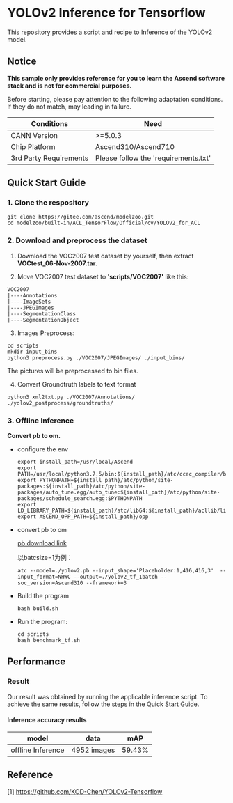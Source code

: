 
# YOLOv2 Inference for Tensorflow 

This repository provides a script and recipe to Inference of the YOLOv2 model.

## Notice
**This sample only provides reference for you to learn the Ascend software stack and is not for commercial purposes.**

Before starting, please pay attention to the following adaptation conditions. If they do not match, may leading in failure.

| Conditions | Need |
| --- | --- |
| CANN Version | >=5.0.3 |
| Chip Platform| Ascend310/Ascend710 |
| 3rd Party Requirements| Please follow the 'requirements.txt' |

## Quick Start Guide

### 1. Clone the respository

```shell
git clone https://gitee.com/ascend/modelzoo.git
cd modelzoo/built-in/ACL_TensorFlow/Official/cv/YOLOv2_for_ACL
```

### 2. Download and preprocess the dataset

1. Download the VOC2007 test dataset by yourself, then extract **VOCtest_06-Nov-2007.tar**. 

2. Move VOC2007 test dataset to **'scripts/VOC2007'** like this:
```
VOC2007
|----Annotations
|----ImageSets
|----JPEGImages
|----SegmentationClass
|----SegmentationObject
```

3. Images Preprocess:
```
cd scripts
mkdir input_bins
python3 preprocess.py ./VOC2007/JPEGImages/ ./input_bins/
```
   The pictures will be preprocessed to bin files.


4. Convert Groundtruth labels to text format
```
python3 xml2txt.py ./VOC2007/Annotations/ ./yolov2_postprocess/groundtruths/
```

### 3. Offline Inference

**Convert pb to om.**

- configure the env

  ```
  export install_path=/usr/local/Ascend
  export PATH=/usr/local/python3.7.5/bin:${install_path}/atc/ccec_compiler/bin:${install_path}/atc/bin:$PATH
  export PYTHONPATH=${install_path}/atc/python/site-packages:${install_path}/atc/python/site-packages/auto_tune.egg/auto_tune:${install_path}/atc/python/site-packages/schedule_search.egg:$PYTHONPATH
  export LD_LIBRARY_PATH=${install_path}/atc/lib64:${install_path}/acllib/lib64:$LD_LIBRARY_PATH
  export ASCEND_OPP_PATH=${install_path}/opp
  ```

- convert pb to om 
  
  [pb download link](https://modelzoo-train-atc.obs.cn-north-4.myhuaweicloud.com/003_Atc_Models/modelzoo/yolov2_tf.pb)

  以batcsize=1为例：

  ```
  atc --model=./yolov2.pb --input_shape='Placeholder:1,416,416,3'  --input_format=NHWC --output=./yolov2_tf_1batch --soc_version=Ascend310 --framework=3
  ```

- Build the program

  ```
  bash build.sh
  ```

- Run the program:

  ```
  cd scripts
  bash benchmark_tf.sh
  ```

## Performance

### Result

Our result was obtained by running the applicable inference script. To achieve the same results, follow the steps in the Quick Start Guide.

#### Inference accuracy results

|       model       | **data**  |    mAP    |
| :---------------: | :-------: | :-------------: |
| offline Inference | 4952 images | 59.43% |

## Reference
[1] https://github.com/KOD-Chen/YOLOv2-Tensorflow


